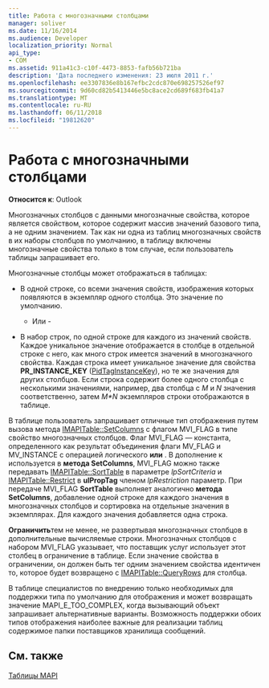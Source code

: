 ```yaml
---
title: Работа с многозначными столбцами
manager: soliver
ms.date: 11/16/2014
ms.audience: Developer
localization_priority: Normal
api_type:
- COM
ms.assetid: 911a41c3-c10f-4473-8853-fafb56b721ba
description: 'Дата последнего изменения: 23 июля 2011 г.'
ms.openlocfilehash: ee3307836e8b167efbc2cdc870e698257526ef97
ms.sourcegitcommit: 9d60cd82b5413446e5bc8ace2cd689f683fb41a7
ms.translationtype: MT
ms.contentlocale: ru-RU
ms.lasthandoff: 06/11/2018
ms.locfileid: "19812620"
---
```

# <a name="working-with-multivalued-columns"></a>Работа с многозначными столбцами

  
  
**Относится к**: Outlook 
  
Многозначных столбцов с данными многозначные свойства, которое является свойством, которое содержит массив значений базового типа, а не одним значением. Так как ни одна из таблиц многозначных свойств в их наборы столбцов по умолчанию, в таблицу включены многозначные свойства только в том случае, если пользователь таблицы запрашивает его. 
  
Многозначные столбцы может отображаться в таблицах:
  
- В одной строке, со всеми значения свойств, изображения которых появляются в экземпляр одного столбца. Это значение по умолчанию.
    
    - Или -
    
- В набор строк, по одной строке для каждого из значений свойств. Каждое уникальное значение отображается в столбце в отдельной строке с него, как много строк имеется значений в многозначного свойства. Каждая строка имеет уникальное значение для свойства **PR_INSTANCE_KEY** ([PidTagInstanceKey](pidtaginstancekey-canonical-property.md)), но те же значения для других столбцов. Если строка содержит более одного столбца с несколькими значениями, например, два столбца с _M_ и _N_ значения соответственно, затем _M\*N_ экземпляров строки отображаются в таблице. 
    
В таблице пользователь запрашивает отличные тип отображения путем вызова метода [IMAPITable::SetColumns](imapitable-setcolumns.md) с флагом MVI_FLAG в типе свойство многозначных столбцов. Флаг MVI_FLAG — константа, определенного как результат объединения флаги MV_FLAG и MV_INSTANCE с операцией логического **или** . В дополнение к используется в **метода SetColumns**, MVI_FLAG можно также передавать [IMAPITable::SortTable](imapitable-sorttable.md) в параметре _lpSortCriteria_ и [IMAPITable::Restrict](imapitable-restrict.md) в **ulPropTag** членом _lpRestriction_ параметр. При передаче MVI_FLAG **SortTable** выполняет аналогично **метода SetColumns**, добавление одной строке для каждого значения в многозначных столбцов и сортировка на отдельные значения в экземплярах. Для каждого значения добавляется одна строка. 
  
 **Ограничить**тем не менее, не развертывая многозначных столбцов в дополнительные вычисляемые строки. Многозначных столбцов с набором MVI_FLAG указывает, что поставщик услуг использует этот столбец в ограничение в таблице. Если значение свойства в ограничении, он должен быть тег одним значением свойства идентичен то, которое будет возвращено с [IMAPITable::QueryRows](imapitable-queryrows.md) для столбца. 
  
В таблице специалистов по внедрению только необходимых для поддержки типа по умолчанию для отображения и может возвращать значение MAPI_E_TOO_COMPLEX, когда вызывающий объект запрашивает альтернативные варианты. Возможность поддержки обоих типов отображения наиболее важные для реализации таблиц содержимое папки поставщиков хранилища сообщений. 
  
## <a name="see-also"></a>См. также



[Таблицы MAPI](mapi-tables.md)

